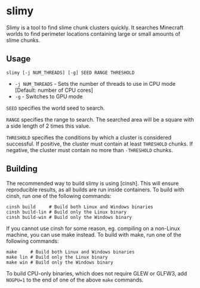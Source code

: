 # slimy

Slimy is a tool to find slime chunk clusters quickly. It searches Minecraft worlds
to find perimeter locations containing large or small amounts of slime chunks.

## Usage

`slimy [-j NUM_THREADS] [-g] SEED RANGE THRESHOLD`

- `-j NUM_THREADS` - Sets the number of threads to use in CPU mode [Default: number of CPU cores]
- `-g` - Switches to GPU mode

`SEED` specifies the world seed to search.

`RANGE` specifies the range to search. The searched area will be a square with a
side length of 2 times this value.

`THRESHOLD` specifies the conditions by which a cluster is considered successful.
If positive, the cluster must contain at least `THRESHOLD` chunks. If negative, the
cluster must contain no more than `-THRESHOLD` chunks.

## Building

The recommended way to build slimy is using [cinsh]. This will ensure reproducible
results, as all builds are run inside containers. To build with cinsh, run one of
the following commands:

```
cinsh build     # Build both Linux and Windows binaries
cinsh build-lin # Build only the Linux binary
cinsh build-win # Build only the Windows binary
```

If you cannot use cinsh for some reason, eg. compiling on a non-Linux machine, you
can use make instead. To build with make, run one of the following commands:

```
make     # Build both Linux and Windows binaries
make lin # Build only the Linux binary
make win # Build only the Windows binary
```

To build CPU-only binaries, which does not require GLEW or GLFW3, add `NOGPU=1` to
the end of one of the above `make` commands.
